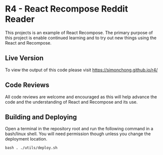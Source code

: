 # R4 - React Recompose Reddit Reader

This projects is an example of React Recompose. The primary purpose of this project is enable continued learning and to try out new things using the React and Recompose.

## Live Version

To view the output of this code please visit https://simonchong.github.io/r4/

## Code Reviews

All code reviews are welcome and encouraged as this will help advance the code and the understanding of React and Recompose and its use.

## Building and Deploying

Open a terminal in the repository root and run the following command in a bash/linux shell. You will need permission though unless you change the deployment location. 

```bash . ./utils/deploy.sh```
